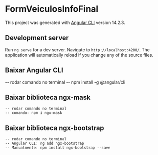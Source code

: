# FormVeiculosInfoFinal

This project was generated with [Angular CLI](https://github.com/angular/angular-cli) version 14.2.3.

## Development server

Run `ng serve` for a dev server. Navigate to `http://localhost:4200/`. The application will automatically reload if you change any of the source files.

## Baixar Angular CLI
  -- rodar comando no terminal
	-- npm install -g @angular/cli

## Baixar biblioteca ngx-mask
	-- rodar comando no terminal
	-- comando: npm i ngx-mask
  
## Baixar biblioteca ngx-bootstrap

	-- rodar comando no terminal
	-- Angular CLI: ng add ngx-bootstrap
	-- Manualmente: npm install ngx-bootstrap --save
